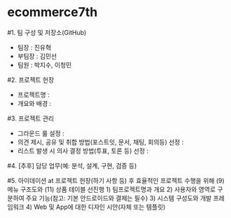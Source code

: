 # ecommerce7th

#1. 팀 구성 및 저장소(GitHub)
 - 팀장 : 진유혁
 - 부팀장 : 김민선
 - 팀원 : 박지수, 이청민



#2. 프로젝트 헌장
 - 프로젝트명 : 
 - 개요와 배경 : 



#3. 프로젝트 관리
 - 그라운드 룰 설정 :
 - 의견 제시, 공유 및 취합 방법(포스트잇, 문서, 채팅, 회의등) 선정 :
 - 리스트 발생 시 의사 결정 방법(투표, 토론 등) 선정 :



#4. [추후] 담당 업무(예: 분석, 설계, 구현, 검증 등)



#5. 아이데이션 at 프로젝트 헌장(하기 사항 등) 후 효율적인 프로젝트 수행을 위해 (9) 메뉴 구조도와 (11) 상품 테이블 선진행
	1) 팀프로젝트명과 개요
	2) 사용자와 영역로 구분하여 주요 기능(참고: 기본 안드로이드와 결제는 필수)
	3) 시스템 구성도와 개발 프레임워크
	4) Web 및 App에 대한 디자인 시안(자체 또는 템플릿)
	
	
	